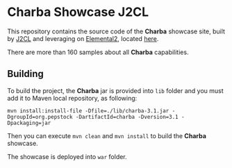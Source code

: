 # Charba Showcase J2CL

This repository contains the source code of the **Charba** showcase site, built by [J2CL](https://github.com/google/j2cl) and leveraging on [Elemental2](https://github.com/google/elemental2), located [here](http://www.pepstock.org/Charba-Showcase-J2CL/Charba_Showcase_J2CL.html).

There are more than 160 samples about all **Charba** capabilities.

## Building

To build the project, the **Charba** jar is provided into `lib` folder and you must add it to Maven local repository, as following:

```
mvn install:install-file -Dfile=./lib/charba-3.1.jar -DgroupId=org.pepstock -DartifactId=charba -Dversion=3.1 -Dpackaging=jar
```

Then you can execute `mvn clean` and `mvn install` to build the **Charba** showcase. 

The showcase is deployed into `war` folder.
